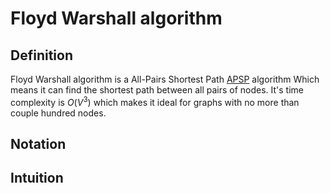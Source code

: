 # Floyd Warshall algorithm
## Definition
Floyd Warshall algorithm is a All-Pairs Shortest Path [APSP](APSP) algorithm Which means it can find the shortest path between all pairs of nodes. It's time complexity is $O(V^3)$ which makes it ideal for graphs with no more than couple hundred nodes.

## Notation

## Intuition
